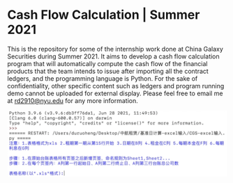# Cash Flow Calculation | Summer 2021
This is the repository for some of the internship work done at China Galaxy Securities during Summer 2021. It aims to develop a cash flow calculation program that will automatically compute the cash flow of the financial products that the team intends to issue after importing all the contract ledgers, and the programming language is Python. For the sake of confidentiality, other specific content such as ledgers and program running demo cannot be uploaded for external display. Please feel free to email me at rd2910@nyu.edu for any more information.

<img width="700" alt="running_img" src="https://github.com/ruoheng-du/cash-flow-calculation/raw/main/assets/running_img.png">

